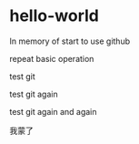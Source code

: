 # hello-world
In memory of start to use github

repeat basic operation

test git

test git again

test git again and again

我蒙了
